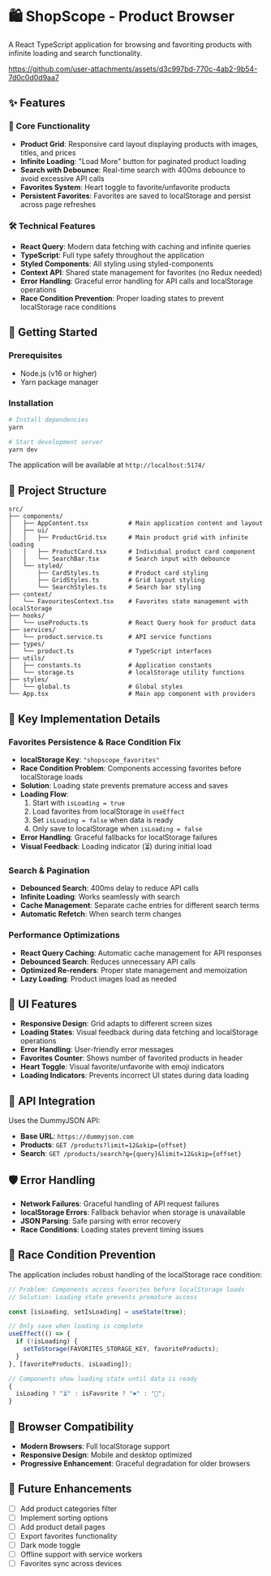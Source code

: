 # 🛍️ ShopScope - Product Browser

A React TypeScript application for browsing and favoriting products with infinite loading and search functionality.


https://github.com/user-attachments/assets/d3c997bd-770c-4ab2-9b54-7d0c0d0d9aa7


## ✨ Features

### 🎯 Core Functionality

- **Product Grid**: Responsive card layout displaying products with images, titles, and prices
- **Infinite Loading**: "Load More" button for paginated product loading
- **Search with Debounce**: Real-time search with 400ms debounce to avoid excessive API calls
- **Favorites System**: Heart toggle to favorite/unfavorite products
- **Persistent Favorites**: Favorites are saved to localStorage and persist across page refreshes

### 🛠️ Technical Features

- **React Query**: Modern data fetching with caching and infinite queries
- **TypeScript**: Full type safety throughout the application
- **Styled Components**: All styling using styled-components
- **Context API**: Shared state management for favorites (no Redux needed)
- **Error Handling**: Graceful error handling for API calls and localStorage operations
- **Race Condition Prevention**: Proper loading states to prevent localStorage race conditions

## 🚀 Getting Started

### Prerequisites

- Node.js (v16 or higher)
- Yarn package manager

### Installation

```bash
# Install dependencies
yarn

# Start development server
yarn dev
```

The application will be available at `http://localhost:5174/`

## 📁 Project Structure

```
src/
├── components/
│   ├── AppContent.tsx           # Main application content and layout
│   ├── ui/
│   │   ├── ProductGrid.tsx      # Main product grid with infinite loading
│   │   ├── ProductCard.tsx      # Individual product card component
│   │   └── SearchBar.tsx        # Search input with debounce
│   └── styled/
│       ├── CardStyles.ts        # Product card styling
│       ├── GridStyles.ts        # Grid layout styling
│       └── SearchStyles.ts      # Search bar styling
├── context/
│   └── FavouritesContext.tsx    # Favorites state management with localStorage
├── hooks/
│   └── useProducts.ts           # React Query hook for product data
├── services/
│   └── product.service.ts       # API service functions
├── types/
│   └── product.ts               # TypeScript interfaces
├── utils/
│   ├── constants.ts             # Application constants
│   └── storage.ts               # localStorage utility functions
├── styles/
│   └── global.ts                # Global styles
└── App.tsx                      # Main app component with providers
```

## 🔧 Key Implementation Details

### Favorites Persistence & Race Condition Fix

- **localStorage Key**: `"shopscope_favorites"`
- **Race Condition Problem**: Components accessing favorites before localStorage loads
- **Solution**: Loading state prevents premature access and saves
- **Loading Flow**:
  1. Start with `isLoading = true`
  2. Load favorites from localStorage in `useEffect`
  3. Set `isLoading = false` when data is ready
  4. Only save to localStorage when `isLoading = false`
- **Error Handling**: Graceful fallbacks for localStorage failures
- **Visual Feedback**: Loading indicator (⏳) during initial load

### Search & Pagination

- **Debounced Search**: 400ms delay to reduce API calls
- **Infinite Loading**: Works seamlessly with search
- **Cache Management**: Separate cache entries for different search terms
- **Automatic Refetch**: When search term changes

### Performance Optimizations

- **React Query Caching**: Automatic cache management for API responses
- **Debounced Search**: Reduces unnecessary API calls
- **Optimized Re-renders**: Proper state management and memoization
- **Lazy Loading**: Product images load as needed

## 🎨 UI Features

- **Responsive Design**: Grid adapts to different screen sizes
- **Loading States**: Visual feedback during data fetching and localStorage operations
- **Error Handling**: User-friendly error messages
- **Favorites Counter**: Shows number of favorited products in header
- **Heart Toggle**: Visual favorite/unfavorite with emoji indicators
- **Loading Indicators**: Prevents incorrect UI states during data loading

## 🔌 API Integration

Uses the DummyJSON API:

- **Base URL**: `https://dummyjson.com`
- **Products**: `GET /products?limit=12&skip={offset}`
- **Search**: `GET /products/search?q={query}&limit=12&skip={offset}`

## 🛡️ Error Handling

- **Network Failures**: Graceful handling of API request failures
- **localStorage Errors**: Fallback behavior when storage is unavailable
- **JSON Parsing**: Safe parsing with error recovery
- **Race Conditions**: Loading states prevent timing issues

## 🚨 Race Condition Prevention

The application includes robust handling of the localStorage race condition:

```typescript
// Problem: Components access favorites before localStorage loads
// Solution: Loading state prevents premature access

const [isLoading, setIsLoading] = useState(true);

// Only save when loading is complete
useEffect(() => {
  if (!isLoading) {
    setToStorage(FAVORITES_STORAGE_KEY, favoriteProducts);
  }
}, [favoriteProducts, isLoading]);

// Components show loading state until data is ready
{
  isLoading ? "⏳" : isFavorite ? "❤️" : "🤍";
}
```

## 📱 Browser Compatibility

- **Modern Browsers**: Full localStorage support
- **Responsive Design**: Mobile and desktop optimized
- **Progressive Enhancement**: Graceful degradation for older browsers

## 🚀 Future Enhancements

- [ ] Add product categories filter
- [ ] Implement sorting options
- [ ] Add product detail pages
- [ ] Export favorites functionality
- [ ] Dark mode toggle
- [ ] Offline support with service workers
- [ ] Favorites sync across devices
